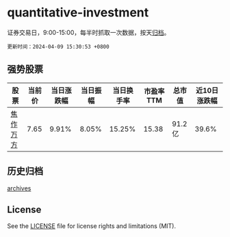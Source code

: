 # quantitative-investment

证券交易日，9:00-15:00，每半时抓取一次数据，按天[归档](archives)。

`更新时间：2024-04-09 15:30:53 +0800`

## 强势股票

|股票|当前价|当日涨跌幅|当日振幅|当日换手率|市盈率TTM|总市值|近10日涨跌幅|
|----|----|----|----|----|----|----|----|
|[焦作万方](https://xueqiu.com/S/SZ000612)|7.65|9.91%|8.05%|15.25%|15.38|91.2亿|39.6%|

## 历史归档

[archives](archives)

## License

See the [LICENSE](LICENSE) file for license rights and limitations (MIT).
